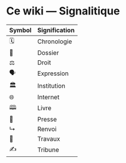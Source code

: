 # Ce wiki — Signalitique

| Symbol | Signification | 
|--------|---------------|
| 🗓️ | Chronologie     |
| 📁  | Dossier|
| ⚖  | Droit         | 
| 🗣️ | Expression |
| 🏛️ | Institution |
| 🌐 | Internet |
| 🕮 | Livre |
| 📰 | Presse |
| ↳ | Renvoi |
| 🚧 | Travaux  |
| ✍ | Tribune |

